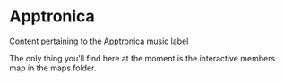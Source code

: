 # Apptronica
Content pertaining to the [Apptronica](http://apptronica.co.uk) music label

The only thing you'll find here at the moment is the interactive members map in the maps folder.
